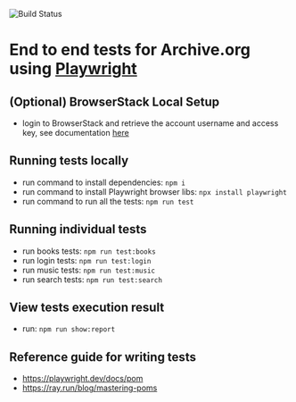 ![Build Status](https://github.com/internetarchive/archiveorg-e2e-tests/actions/workflows/main.yml/badge.svg)

# End to end tests for Archive.org using [Playwright](https://playwright.dev/)

## (Optional) BrowserStack Local Setup

- login to BrowserStack and retrieve the account username and access key, see documentation [here](https://www.browserstack.com/docs/automate/playwright/getting-started/nodejs/test-runner)


## Running tests locally

- run command to install dependencies: `npm i`
- run command to install Playwright browser libs: `npx install playwright`
- run command to run all the tests: `npm run test`

## Running individual tests

- run books tests: `npm run test:books`
- run login tests: `npm run test:login`
- run music tests: `npm run test:music`
- run search tests: `npm run test:search`

## View tests execution result

- run: `npm run show:report`


## Reference guide for writing tests

- https://playwright.dev/docs/pom
- https://ray.run/blog/mastering-poms
